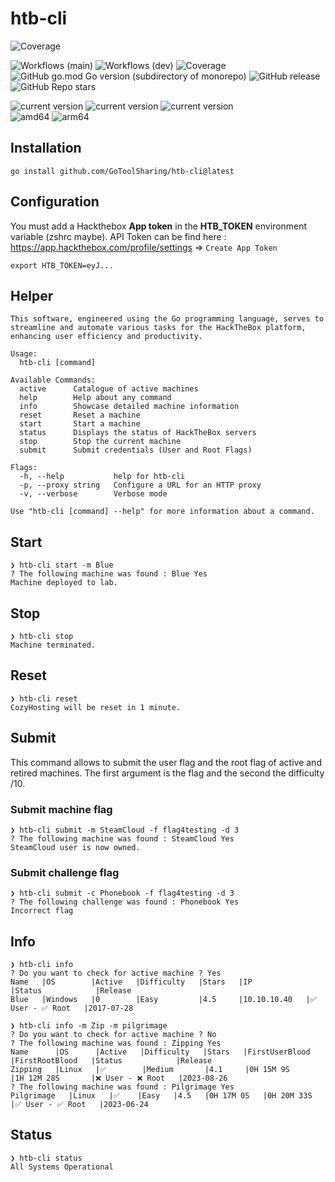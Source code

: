 # htb-cli
![Coverage](https://img.shields.io/badge/Coverage-36.4%25-yellow)

![Workflows (main)](https://github.com/GoToolSharing/htb-cli/actions/workflows/go.yml/badge.svg?branch=main)
![Workflows (dev)](https://github.com/GoToolSharing/htb-cli/actions/workflows/go.yml/badge.svg?branch=dev)
![Coverage](https://raw.githubusercontent.com/GoToolSharing/htb-cli/badges/.badges/main/coverage.svg)
![GitHub go.mod Go version (subdirectory of monorepo)](https://img.shields.io/github/go-mod/go-version/GoToolSharing/htb-cli)
![GitHub release](https://img.shields.io/github/v/release/GoToolSharing/htb-cli)
![GitHub Repo stars](https://img.shields.io/github/stars/GoToolSharing/htb-cli)

<div>
  <img alt="current version" src="https://img.shields.io/badge/linux-supported-success">
  <img alt="current version" src="https://img.shields.io/badge/windows-supported-success">
  <img alt="current version" src="https://img.shields.io/badge/mac-supported-success">
  <br>
  <img alt="amd64" src="https://img.shields.io/badge/amd64%20(x86__64)-supported-success">
  <img alt="arm64" src="https://img.shields.io/badge/arm64%20(aarch64)-supported-success">
</div>

## Installation

`go install github.com/GoToolSharing/htb-cli@latest`

## Configuration

You must add a Hackthebox **App token** in the **HTB_TOKEN** environment variable (zshrc maybe).
API Token can be find here : https://app.hackthebox.com/profile/settings => `Create App Token`

```
export HTB_TOKEN=eyJ...
```

## Helper

```
This software, engineered using the Go programming language, serves to streamline and automate various tasks for the HackTheBox platform, enhancing user efficiency and productivity.

Usage:
  htb-cli [command]

Available Commands:
  active      Catalogue of active machines
  help        Help about any command
  info        Showcase detailed machine information
  reset       Reset a machine
  start       Start a machine
  status      Displays the status of HackTheBox servers
  stop        Stop the current machine
  submit      Submit credentials (User and Root Flags)

Flags:
  -h, --help           help for htb-cli
  -p, --proxy string   Configure a URL for an HTTP proxy
  -v, --verbose        Verbose mode

Use "htb-cli [command] --help" for more information about a command.
```

## Start

```
❯ htb-cli start -m Blue
? The following machine was found : Blue Yes
Machine deployed to lab.
```

## Stop

```
❯ htb-cli stop
Machine terminated.
```

## Reset

```
❯ htb-cli reset
CozyHosting will be reset in 1 minute.
```

## Submit

This command allows to submit the user flag and the root flag of active and retired machines. The first argument is the flag and the second the difficulty /10.

### Submit machine flag
```
❯ htb-cli submit -m SteamCloud -f flag4testing -d 3
? The following machine was found : SteamCloud Yes
SteamCloud user is now owned.
```

### Submit challenge flag
```
❯ htb-cli submit -c Phonebook -f flag4testing -d 3
? The following challenge was found : Phonebook Yes
Incorrect flag
```

## Info

```
❯ htb-cli info
? Do you want to check for active machine ? Yes
Name   |OS        |Active   |Difficulty   |Stars   |IP            |Status            |Release
Blue   |Windows   |0        |Easy         |4.5     |10.10.10.40   |✅ User - ✅ Root   |2017-07-28
```

```
❯ htb-cli info -m Zip -m pilgrimage
? Do you want to check for active machine ? No
? The following machine was found : Zipping Yes
Name      |OS      |Active   |Difficulty   |Stars   |FirstUserBlood   |FirstRootBlood   |Status            |Release
Zipping   |Linux   |✅        |Medium       |4.1     |0H 15M 9S        |1H 12M 28S       |❌ User - ❌ Root   |2023-08-26
? The following machine was found : Pilgrimage Yes
Pilgrimage   |Linux   |✅    |Easy   |4.5   |0H 17M 0S   |0H 20M 33S   |✅ User - ✅ Root   |2023-06-24
```

## Status

```
❯ htb-cli status
All Systems Operational
```

